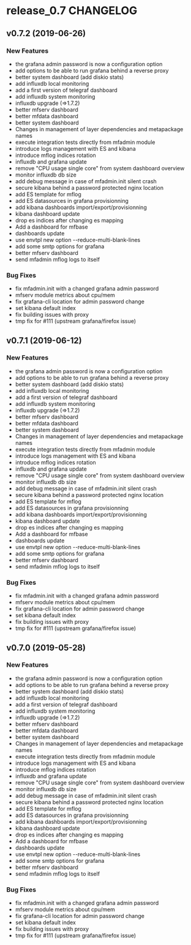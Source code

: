 # release_0.7 CHANGELOG

## v0.7.2 (2019-06-26)

### New Features

- the grafana admin password is now a configuration option
- add options to be able to run grafana behind a reverse proxy
- better system dashboard (add diskio stats)
- add influxdb local monitoring
- add a first version of telegraf dashboard
- add influxdb system monitoring
- influxdb upgrade (=>1.7.2)
- better mfserv dashboard
- better mfdata dashboard
- better system dashboard
- Changes in management of layer dependencies and metapackage names
- execute integration tests directly from mfadmin module
- introduce logs management with ES and kibana
- introduce mflog indices rotation
- influxdb and grafana update
- remove "CPU usage single core" from system dashboard overview
- monitor influxdb db size
- add debug message in case of mfadmin.init silent crash
- secure kibana behind a password protected nginx location
- add ES template for mflog
- add ES datasources in grafana provisionning
- add kibana dashboards import/export/provisionning
- kibana dashboard update
- drop es indices after changing es mapping
- Add a dashboard for mfbase
- dashboards update
- use envtpl new option --reduce-multi-blank-lines
- add some smtp options for grafana
- better mfserv dashboard
- send mfadmin mflog logs to itself

### Bug Fixes

- fix mfadmin.init with a changed grafana admin password
- mfserv module metrics about cpu/mem
- fix grafana-cli location for admin password change
- set kibana default index
- fix building issues with proxy
- tmp fix for #111 (upstream grafana/firefox issue)

## v0.7.1 (2019-06-12)

### New Features

- the grafana admin password is now a configuration option
- add options to be able to run grafana behind a reverse proxy
- better system dashboard (add diskio stats)
- add influxdb local monitoring
- add a first version of telegraf dashboard
- add influxdb system monitoring
- influxdb upgrade (=>1.7.2)
- better mfserv dashboard
- better mfdata dashboard
- better system dashboard
- Changes in management of layer dependencies and metapackage names
- execute integration tests directly from mfadmin module
- introduce logs management with ES and kibana
- introduce mflog indices rotation
- influxdb and grafana update
- remove "CPU usage single core" from system dashboard overview
- monitor influxdb db size
- add debug message in case of mfadmin.init silent crash
- secure kibana behind a password protected nginx location
- add ES template for mflog
- add ES datasources in grafana provisionning
- add kibana dashboards import/export/provisionning
- kibana dashboard update
- drop es indices after changing es mapping
- Add a dashboard for mfbase
- dashboards update
- use envtpl new option --reduce-multi-blank-lines
- add some smtp options for grafana
- better mfserv dashboard
- send mfadmin mflog logs to itself

### Bug Fixes

- fix mfadmin.init with a changed grafana admin password
- mfserv module metrics about cpu/mem
- fix grafana-cli location for admin password change
- set kibana default index
- fix building issues with proxy
- tmp fix for #111 (upstream grafana/firefox issue)

## v0.7.0 (2019-05-28)

### New Features

- the grafana admin password is now a configuration option
- add options to be able to run grafana behind a reverse proxy
- better system dashboard (add diskio stats)
- add influxdb local monitoring
- add a first version of telegraf dashboard
- add influxdb system monitoring
- influxdb upgrade (=>1.7.2)
- better mfserv dashboard
- better mfdata dashboard
- better system dashboard
- Changes in management of layer dependencies and metapackage names
- execute integration tests directly from mfadmin module
- introduce logs management with ES and kibana
- introduce mflog indices rotation
- influxdb and grafana update
- remove "CPU usage single core" from system dashboard overview
- monitor influxdb db size
- add debug message in case of mfadmin.init silent crash
- secure kibana behind a password protected nginx location
- add ES template for mflog
- add ES datasources in grafana provisionning
- add kibana dashboards import/export/provisionning
- kibana dashboard update
- drop es indices after changing es mapping
- Add a dashboard for mfbase
- dashboards update
- use envtpl new option --reduce-multi-blank-lines
- add some smtp options for grafana
- better mfserv dashboard
- send mfadmin mflog logs to itself

### Bug Fixes

- fix mfadmin.init with a changed grafana admin password
- mfserv module metrics about cpu/mem
- fix grafana-cli location for admin password change
- set kibana default index
- fix building issues with proxy
- tmp fix for #111 (upstream grafana/firefox issue)


